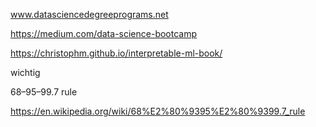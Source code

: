 www.datasciencedegreeprograms.net

https://medium.com/data-science-bootcamp

https://christophm.github.io/interpretable-ml-book/

wichtig

68–95–99.7 rule

https://en.wikipedia.org/wiki/68%E2%80%9395%E2%80%9399.7_rule

